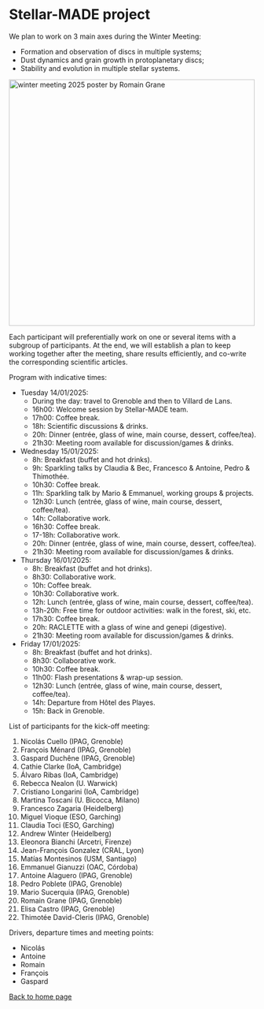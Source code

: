 # Stellar-MADE project

We plan to work on 3 main axes during the Winter Meeting:
- Formation and observation of discs in multiple systems;  
- Dust dynamics and grain growth in protoplanetary discs;  
- Stability and evolution in multiple stellar systems.  

<img src="https://nicolascuello.github.io/Stellar-MADE/images/Affiche_A3_Stellar-MADE_winter_meeting_2025.png" alt="winter meeting 2025 poster by Romain Grane" width="500"/>

Each participant will preferentially work on one or several items with a subgroup of participants. At the end, we will establish a plan to keep working together after the meeting, share results efficiently, and co-write the corresponding scientific articles.

Program with indicative times:  
- Tuesday 14/01/2025:  
    - During the day: travel to Grenoble and then to Villard de Lans.
    - 16h00: Welcome session by Stellar-MADE team.
    - 17h00: Coffee break.
    - 18h: Scientific discussions & drinks.
    - 20h: Dinner (entrée, glass of wine, main course, dessert, coffee/tea).
    - 21h30: Meeting room available for discussion/games & drinks.  
- Wednesday 15/01/2025:  
    - 8h: Breakfast (buffet and hot drinks).
    - 9h: Sparkling talks by Claudia & Bec, Francesco & Antoine, Pedro & Thimothée.
    - 10h30: Coffee break.
    - 11h: Sparkling talk by Mario & Emmanuel, working groups & projects.
    - 12h30: Lunch (entrée, glass of wine, main course, dessert, coffee/tea).
    - 14h: Collaborative work.
    - 16h30: Coffee break.
    - 17-18h: Collaborative work.
    - 20h: Dinner (entrée, glass of wine, main course, dessert, coffee/tea).
    - 21h30: Meeting room available for discussion/games & drinks.  
- Thursday 16/01/2025:
    - 8h: Breakfast (buffet and hot drinks).
    - 8h30: Collaborative work.
    - 10h: Coffee break.
    - 10h30: Collaborative work.
    - 12h: Lunch (entrée, glass of wine, main course, dessert, coffee/tea).
    - 13h-20h: Free time for outdoor activities: walk in the forest, ski, etc.
    - 17h30: Coffee break.
    - 20h: RACLETTE with a glass of wine and genepi (digestive).
    - 21h30: Meeting room available for discussion/games & drinks.
- Friday 17/01/2025:
    - 8h: Breakfast (buffet and hot drinks).
    - 8h30: Collaborative work.
    - 10h30: Coffee break.
    - 11h00: Flash presentations & wrap-up session.
    - 12h30: Lunch (entrée, glass of wine, main course, dessert, coffee/tea).
    - 14h: Departure from Hôtel des Playes.
    - 15h: Back in Grenoble.  


List of participants for the kick-off meeting:
1. Nicolás Cuello (IPAG, Grenoble)
2. François Ménard (IPAG, Grenoble)
3. Gaspard Duchêne (IPAG, Grenoble)
4. Cathie Clarke (IoA, Cambridge)
5. Álvaro Ribas (IoA, Cambridge)
6. Rebecca Nealon (U. Warwick)
7. Cristiano Longarini (IoA, Cambridge)
8. Martina Toscani (U. Bicocca, Milano)
9. Francesco Zagaria (Heidelberg)
10. Miguel Vioque (ESO, Garching)
11. Claudia Toci (ESO, Garching)
12. Andrew Winter (Heidelberg)
13. Eleonora Bianchi (Arcetri, Firenze)
14. Jean-François Gonzalez (CRAL, Lyon)
15. Matías Montesinos (USM, Santiago)
16. Emmanuel Gianuzzi (OAC, Córdoba)
17. Antoine Alaguero (IPAG, Grenoble)
18. Pedro Poblete (IPAG, Grenoble)
19. Mario Sucerquia (IPAG, Grenoble)
20. Romain Grane (IPAG, Grenoble)
21. Elisa Castro (IPAG, Grenoble)
22. Thimotée David-Cleris (IPAG, Grenoble)

Drivers, departure times and meeting points:  
- Nicolás
- Antoine
- Romain
- François
- Gaspard

[Back to home page](https://nicolascuello.github.io/Stellar-MADE/)
